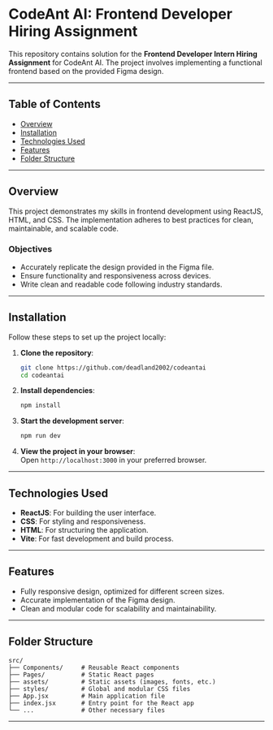 
# CodeAnt AI: Frontend Developer Hiring Assignment  

This repository contains solution for the **Frontend Developer Intern Hiring Assignment** for CodeAnt AI. The project involves implementing a functional frontend based on the provided Figma design.  

---

## Table of Contents  
- [Overview](#overview)  
- [Installation](#installation)  
- [Technologies Used](#technologies-used)  
- [Features](#features)  
- [Folder Structure](#folder-structure)  

---

## Overview  
This project demonstrates my skills in frontend development using ReactJS, HTML, and CSS. The implementation adheres to best practices for clean, maintainable, and scalable code.  

### Objectives  
- Accurately replicate the design provided in the Figma file.  
- Ensure functionality and responsiveness across devices.  
- Write clean and readable code following industry standards.  

---

## Installation  

Follow these steps to set up the project locally:  

1. **Clone the repository**:  
   ```bash  
   git clone https://github.com/deadland2002/codeantai
   cd codeantai
   ```  

2. **Install dependencies**:  
   ```bash  
   npm install  
   ```  

3. **Start the development server**:  
   ```bash  
   npm run dev  
   ```  

4. **View the project in your browser**:  
   Open `http://localhost:3000` in your preferred browser.  

---

## Technologies Used  
- **ReactJS**: For building the user interface.  
- **CSS**: For styling and responsiveness.  
- **HTML**: For structuring the application.  
- **Vite**: For fast development and build process.  

---

## Features  
- Fully responsive design, optimized for different screen sizes.  
- Accurate implementation of the Figma design.  
- Clean and modular code for scalability and maintainability.  

---

## Folder Structure  
```plaintext  
src/  
├── Components/     # Reusable React components
├── Pages/          # Static React pages  
├── assets/         # Static assets (images, fonts, etc.)  
├── styles/         # Global and modular CSS files  
├── App.jsx         # Main application file  
├── index.jsx       # Entry point for the React app  
└── ...             # Other necessary files  
```  
---
